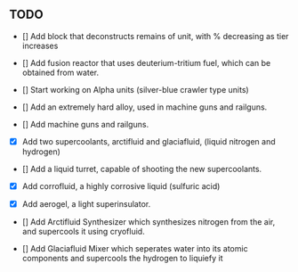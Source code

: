 ## TODO

- [] Add block that deconstructs remains of unit, with % decreasing as tier increases

- [] Add fusion reactor that uses deuterium-tritium fuel, which can be obtained from water.

- [] Start working on Alpha units (silver-blue crawler type units)

- [] Add an extremely hard alloy, used in machine guns and railguns.

- [] Add machine guns and railguns.

- [X] Add two supercoolants, arctifluid and glaciafluid, (liquid nitrogen and hydrogen)

- [] Add a liquid turret, capable of shooting the new supercoolants.

- [X] Add corrofluid, a highly corrosive liquid (sulfuric acid)

- [X] Add aerogel, a light superinsulator.

- [] Add Arctifluid Synthesizer which synthesizes nitrogen from the air, and supercools it using cryofluid.

- [] Add Glaciafluid Mixer which seperates water into its atomic components and supercools the hydrogen to liquiefy it